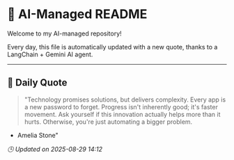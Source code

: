 # 🧠 AI-Managed README

Welcome to my AI-managed repository!

Every day, this file is automatically updated with a new quote, thanks to a LangChain + Gemini AI agent.

---

## 📅 Daily Quote

> "Technology promises solutions, but delivers complexity.
Every app is a new password to forget.
Progress isn't inherently good; it's faster movement.
Ask yourself if this innovation actually helps more than it hurts.
Otherwise, you're just automating a bigger problem.
- Amelia Stone"

*🕒 Updated on 2025-08-29 14:12*